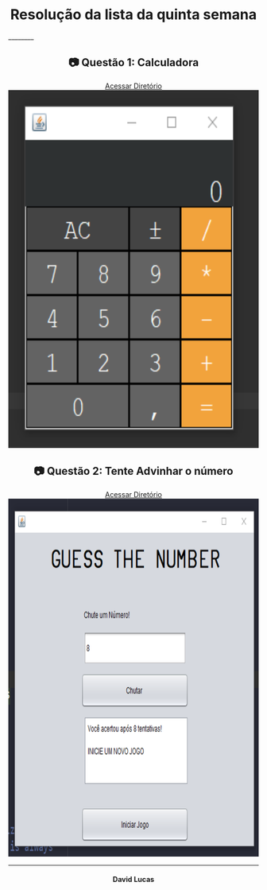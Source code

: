 <h1 align="center"> Resolução da lista da quinta semana </h1>
________

<h2 align="center"> 📷 Questão 1: Calculadora </h2>
<p align="center">
<a href="https://github.com/thereallucas98/Java-exercises/tree/master/src/poo/src/WeekFive/calculadora" alt="Calculadora">Acessar Diretório</a>
<img width="1020" height="720" src="./java-calculator.png">
</p>


<h2 align="center"> 📷 Questão 2: Tente Advinhar o número </h2>
<p align="center">
<a href="https://github.com/thereallucas98/Java-exercises/tree/master/src/poo/src/WeekFive/calculadora" alt="Calculadora">Acessar Diretório</a>
<img width="1020" height="720" src="./guess-the-number.png">
</p>

_________
<h4 align="center"> <strong>David Lucas</strong></h4>